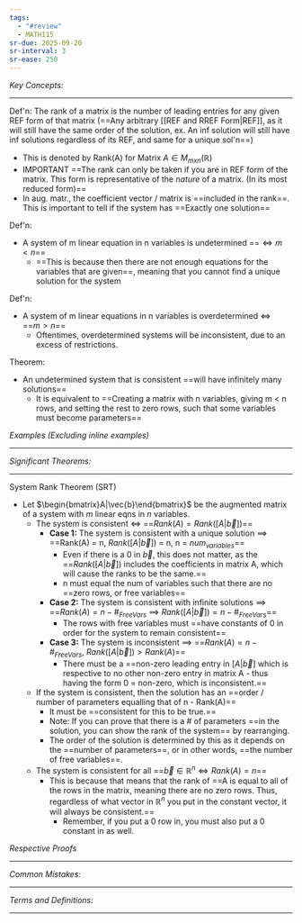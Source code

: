 ```yaml
---
tags:
  - "#review"
  - MATH115
sr-due: 2025-09-20
sr-interval: 3
sr-ease: 250
---
```

*Key Concepts:*
___
Def'n: The rank of a matrix is the number of leading entries for any given REF form of that matrix (==Any arbitrary [[REF and RREF Form|REF]], as it will still have the same order of the solution, ex. An inf solution will still have inf solutions regardless of its REF, and same for a unique sol'n==)
- This is denoted by Rank(A) for Matrix $A\in M_{mxn}(\mathbb{R})$
- IMPORTANT ==The rank can only be taken if you are in REF form of the matrix. This form is representative of the *nature* of a matrix. (In its most reduced form)==
- In aug. matr., the coefficient vector / matrix is ==included in the rank==. This is important to tell if the system has ==Exactly one solution==

Def'n: 
- A system of m linear equation in n variables is undetermined ==$\iff m < n$==
	- ==This is because then there are not enough equations for the variables that are given==, meaning that you cannot find a unique solution for the system

Def'n:
- A system of m linear equations in n variables is overdetermined $\iff$ ==$m > n$==
	- Oftentimes, overdetermined systems will be inconsistent, due to an excess of restrictions. 

Theorem:
- An undetermined system that is consistent ==will have infinitely many solutions==
	- It is equivalent to ==Creating a matrix with n variables, giving m < n rows, and setting the rest to zero rows, such that some variables must become parameters==

*Examples (Excluding inline examples)* 
___

*Significant Theorems:*
___

System Rank Theorem (SRT) 
- Let $\begin{bmatrix}A|\vec{b}\end{bmatrix}$ be the augmented matrix of a system with *m* linear eqns in *n* variables. 
	- The system is consistent $\iff$ ==$Rank(A) = Rank([A|\vec{b}])$==
		- **Case 1:** The system is consistent with a unique solution $\implies$ ==Rank(A) = n, $Rank([A|\vec{b}])$ = n, n = $num_{variables}$==
			- Even if there is a 0 in $\vec{b}$, this does not matter, as the ==$Rank([A|\vec{b}])$ includes the coefficients in matrix A, which will  cause the ranks to be the same.==
			- n must equal the num of variables such that there are no ==zero rows, or free variables==
		- **Case 2:** The system is consistent with infinite solutions $\implies$ ==$Rank(A) = n-\#_{FreeVars}$ $\implies$ $Rank([A|\vec{b}]) = n-\#_{FreeVars}$==
			- The rows with free variables must ==have constants of 0 in order for the system to remain consistent==
		- **Case 3:** The system is inconsistent $\implies$ ==$Rank(A) = n - \#_{FreeVars}$, $Rank([A|\vec{b}]) > Rank(A)$==
			- There must be a ==non-zero leading entry in $[A|\vec{b}]$ which is respective to no other non-zero entry in matrix A - thus having the form 0 = non-zero, which is inconsistent.==
	- If the system is consistent, then the solution has an ==order / number of parameters equalling that of n - Rank(A)==
		- It must be ==consistent for this to be true.==
		- Note: If you can prove that there is a # of parameters ==in the solution, you can show the rank of the system== by rearranging.
		- The order of the solution is determined by this as it depends on the ==number of parameters==, or in other words, ==the number of free variables==. 
	- The system is consistent for all ==$\vec{b} \in \mathbb{R}^n \iff Rank(A)=n$==
		- This is because that means that the rank of ==A is equal to all of the rows in the matrix, meaning there are no zero rows. Thus, regardless of what vector in $\mathbb{R}^n$ you put in the constant vector, it will always be consistent.==
			- Remember, if you put a 0 row in, you must also put a 0 constant in as well. 

*Respective Proofs*
___

*Common Mistakes:*
___

*Terms and Definitions:*
___

